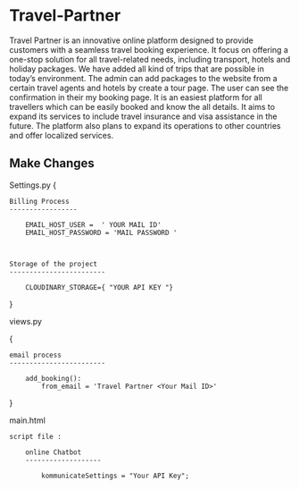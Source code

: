 # Travel-Partner


Travel Partner is an innovative online platform designed to provide customers with a seamless travel booking experience.
It focus on offering a one-stop solution for all travel-related needs, including transport, hotels and holiday packages.
We have added all kind of trips that are possible in today’s environment.
The admin can add packages to the website from a certain travel agents and hotels by create a tour page.
The user can see the confirmation in their my booking page. 
It is an easiest platform for all travellers which can be easily booked and know the all details.
It aims to expand its services to include travel insurance and visa assistance in the future. 
The platform also plans to expand its operations to other countries and offer localized services.

## Make Changes


Settings.py
{

    Billing Process
    -----------------

        EMAIL_HOST_USER =  ' YOUR MAIL ID'
        EMAIL_HOST_PASSWORD = 'MAIL PASSWORD '



    Storage of the project
    ------------------------

        CLOUDINARY_STORAGE={ "YOUR API KEY "}

}

views.py

{

    email process
    ------------------------

        add_booking():
            from_email = 'Travel Partner <Your Mail ID>'


}

main.html

    script file :

        online Chatbot
        -------------------

            kommunicateSettings = "Your API Key";
